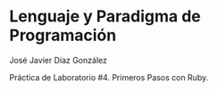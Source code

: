 # Lenguaje y Paradigma de Programación

José Javier Díaz González

Práctica de Laboratorio #4. Primeros Pasos con Ruby.
